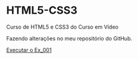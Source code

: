 # HTML5-CSS3
 Curso de HTML5 e CSS3 do Curso em Vídeo

 Fazendo alterações no meu repositório do GitHub.

<a href="https://lucastmrzz.github.io/HTML5-CSS3/Exercicios/Ex_001/001_index.html">Executar o Ex_001